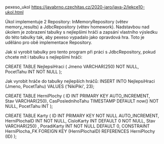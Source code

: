 pexeso_ukol
https://javabrno.czechitas.cz/2020-jaro/java-2/lekce10-ukol.html

Úkol implementuje 2 Repository: InMemoryRepository (větev memory_results) a JdbcRepository (větev homework). 
Nadstavbou nad úkolem je zobrazení tabulky s nejlepšími hráči a zapsání vlastního výsledku do této tabulky tak, 
aby pexeso vypadalo jako opravdová hra. Toto je uděláno pro obě implementace Repository.

Jak si vyrobit tabulky pro tento program při práci s JdbcRepository, pokud chcete mít i tabulku s nejlepšími hráči:

CREATE TABLE NejlepsiHraci (
Jmeno VARCHAR(250) NOT NULL, PocetTahu INT NOT NULL );

Jak vyrobit hráče do tabulky nejlepších hráčů: INSERT INTO NejlepsiHraci (Jmeno, PocetTahu) VALUES ('NikiPiki', 23);

CREATE TABLE HerniPlochy ( ID INT PRIMARY KEY AUTO_INCREMENT, Stav VARCHAR(250), CasPoslednihoTahu TIMESTAMP DEFAULT now() NOT NULL, PocetTahu INT );

CREATE TABLE Karty ( ID INT PRIMARY KEY NOT NULL AUTO_INCREMENT, HerniPlochaID INT NOT NULL, CisloKarty INT DEFAULT 0 NOT NULL, Stav VARCHAR(250) , PoradiKarty INT NOT NULL DEFAULT 0, CONSTRAINT HerniPlocha_FK FOREIGN KEY (HerniPlochaID) REFERENCES HerniPlochy (ID) );
